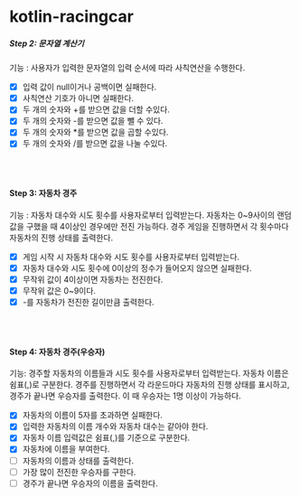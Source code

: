 # kotlin-racingcar

##### Step 2: 문자열 계산기

기능 : 사용자가 입력한 문자열의 입력 순서에 따라 사칙연산을 수행한다.

- [X] 입력 값이 null이거나 공백이면 실패한다.
- [X] 사칙연산 기호가 아니면 실패한다.
- [X] 두 개의 숫자와 +를 받으면 값을 더할 수있다.
- [X] 두 개의 숫자와 -를 받으면 값을 뺄 수 있다.
- [X] 두 개의 숫자와 *를 받으면 값을 곱할 수있다.
- [X] 두 개의 숫자와 /를 받으면 값을 나눌 수있다.

<br/>
<br/>

#### Step 3: 자동차 경주

기능 : 자동차 대수와 시도 횟수를 사용자로부터 입력받는다. 자동차는 0~9사이의 랜덤값을 구했을 때
4이상인 경우에만 전진 가능하다. 경주 게임을 진행하면서 각 횟수마다 자동차의 진행 상태를 출력한다.

- [X] 게임 시작 시 자동차 대수와 시도 횟수를 사용자로부터 입력받는다.
- [X] 자동차 대수와 시도 횟수에 0이상의 정수가 들어오지 않으면 실패한다.
- [X] 무작위 값이 4이상이면 자동차는 전진한다.
- [X] 무작위 값은 0~9이다.
- [X] \-를 자동차가 전진한 길이만큼 출력한다.

<br/>
<br/>

#### Step 4: 자동차 경주(우승자)

기능: 경주할 자동차의 이름들과 시도 횟수를 사용자로부터 입력받는다. 자동차 이름은 쉼표(,)로 구분한다.
경주를 진행하면서 각 라운드마다 자동차의 진행 상태를 표시하고, 경주가 끝나면 우승자를 출력한다.
이 때 우승자는 1명 이상이 가능하다.

- [X] 자동차의 이름이 5자를 초과하면 실패한다.
- [X] 입력한 자동차의 이름 개수와 자동차 대수는 같아야 한다.
- [X] 자동차 이름 입력값은 쉼표(,)를 기준으로 구분한다.
- [X] 자동차에 이름을 부여한다.
- [ ] 자동차의 이름과 상태를 출력한다.
- [ ] 가장 많이 전진한 우승자를 구한다.
- [ ] 경주가 끝나면 우승자의 이름을 출력한다.
